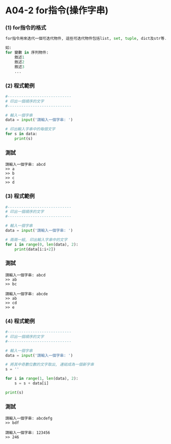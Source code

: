 # A04-2 for指令(操作字串)


### (1) for指令的格式
``` python
for指令用來迭代一個可迭代物件, 這些可迭代物件包括list, set, tuple, dict及str等.

如:
for 變數 in 序列物件:
    敘述1
    敘述2
    敘述3
    ...
```

### (2) 程式範例
``` python
#----------------------------
# 印出一個順序的文字
#----------------------------

# 輸入一個字串
data = input('請輸入一個字串: ')

# 印出輸入字串中的每個文字
for s in data:
    print(s)
```

### 測試
```
請輸入一個字串: abcd
>> a
>> b
>> c
>> d
```

### (3) 程式範例
``` python
#----------------------------
# 印出一個順序的文字
#----------------------------

# 輸入一個字串
data = input('請輸入一個字串: ')

# 兩兩一組, 印出輸入字串中的文字
for i in range(0, len(data), 2):
    print(data[i:i+2])
```

### 測試
```
請輸入一個字串: abcd
>> ab
>> bc

請輸入一個字串: abcde
>> ab
>> cd
>> e
```


### (4) 程式範例
``` python
#----------------------------
# 印出一個順序的文字
#----------------------------

# 輸入一個字串
data = input('請輸入一個字串: ')

# 將其中奇數位數的文字取出, 連結成為一個新字串
s = ''

for i in range(1, len(data), 2):
    s = s + data[i]

print(s)
```

### 測試
```
請輸入一個字串: abcdefg
>> bdf

請輸入一個字串: 123456
>> 246
```
